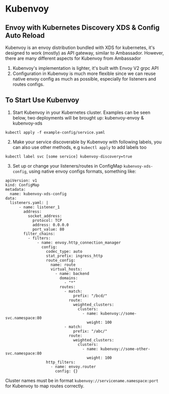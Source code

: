 # Kubenvoy
## Envoy with Kubernetes Discovery XDS & Config Auto Reload


Kubenvoy is an envoy distribution bundled with XDS for kubernetes, it's designed to work (mostly) as API gateway, similar to Ambassador. 
However, there are many different aspects for Kubenvoy from Ambassador 

1. Kubenvoy's implementation is lighter, it's built with Envoy V2 grpc API 
2. Configuration in Kubenvoy is much more flexible since we can reuse native envoy config as much as possible, especially for listeners and routes configs.


## To Start Use Kubenvoy

1. Start Kubenvoy in your Kubernetes cluster. Examples can be seen below, two deployments will be brought up: kubenvoy-envoy & kubenvoy-xds
```
kubectl apply -f example-config/service.yaml
```

2. Make your service discoverable by Kubenvoy with following labels, you can also use other methods, e.g `kubectl apply` to add labels too
```
kubectl label svc [some service] kubenvoy-discovery=true
```


3. Set up or change your listeners/routes in ConfigMap `kubenvoy-xds-config`, using native envoy configs formats, something like:
```
apiVersion: v1
kind: ConfigMap
metadata:
  name: kubenvoy-xds-config
data:
  listeners.yaml: |
      - name: listener_1
        address:
          socket_address:
            protocol: TCP
            address: 0.0.0.0
            port_value: 80
        filter_chains:
          - filters:
              - name: envoy.http_connection_manager
                config:
                  codec_type: auto
                  stat_prefix: ingress_http
                  route_config:
                    name: route
                    virtual_hosts:
                      - name: backend
                        domains:
                          - "*"
                        routes:
                          - match:
                              prefix: "/bcd/"
                            route:
                              weighted_clusters:
                                clusters:
                                  - name: kubenvoy://some-svc.namespace:80
                                    weight: 100
                          - match:
                              prefix: "/abc/"
                            route:
                              weighted_clusters:
                                clusters:
                                  - name: kubenvoy://some-other-svc.namespace:80
                                    weight: 100
                  http_filters:
                    - name: envoy.router
                      config: {}
```

Cluster names must be in format `kubenvoy://servicename.namespace:port` for Kubenvoy to map routes correctly. 

